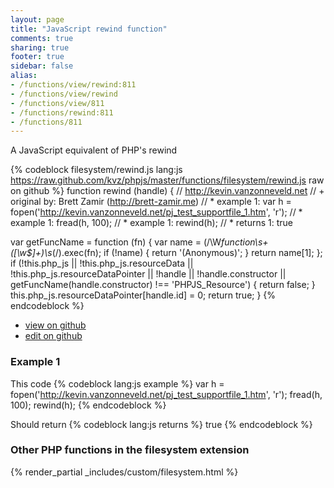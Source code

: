 ```yaml
---
layout: page
title: "JavaScript rewind function"
comments: true
sharing: true
footer: true
sidebar: false
alias:
- /functions/view/rewind:811
- /functions/view/rewind
- /functions/view/811
- /functions/rewind:811
- /functions/811
---
```

<!-- Generated by Rakefile:build -->
A JavaScript equivalent of PHP's rewind

{% codeblock filesystem/rewind.js lang:js https://raw.github.com/kvz/phpjs/master/functions/filesystem/rewind.js raw on github %}
function rewind (handle) {
  // http://kevin.vanzonneveld.net
  // +   original by: Brett Zamir (http://brett-zamir.me)
  // *     example 1: var h = fopen('http://kevin.vanzonneveld.net/pj_test_supportfile_1.htm', 'r');
  // *     example 1: fread(h, 100);
  // *     example 1: rewind(h);
  // *     returns 1: true

  var getFuncName = function (fn) {
    var name = (/\W*function\s+([\w\$]+)\s*\(/).exec(fn);
    if (!name) {
      return '(Anonymous)';
    }
    return name[1];
  };
  if (!this.php_js || !this.php_js.resourceData || !this.php_js.resourceDataPointer || !handle || !handle.constructor || getFuncName(handle.constructor) !== 'PHPJS_Resource') {
    return false;
  }
  this.php_js.resourceDataPointer[handle.id] = 0;
  return true;
}
{% endcodeblock %}

 - [view on github](https://github.com/kvz/phpjs/blob/master/functions/filesystem/rewind.js)
 - [edit on github](https://github.com/kvz/phpjs/edit/master/functions/filesystem/rewind.js)

### Example 1
This code
{% codeblock lang:js example %}
var h = fopen('http://kevin.vanzonneveld.net/pj_test_supportfile_1.htm', 'r');
fread(h, 100);
rewind(h);
{% endcodeblock %}

Should return
{% codeblock lang:js returns %}
true
{% endcodeblock %}


### Other PHP functions in the filesystem extension
{% render_partial _includes/custom/filesystem.html %}

